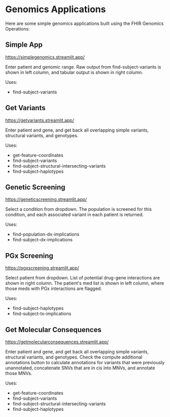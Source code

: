 # Genomics Applications
Here are some simple genomics applications built using the FHIR Genomics Operations:

## Simple App
https://simplegenomics.streamlit.app/

Enter patient and genomic range. Raw output from find-subject-variants is shown in left column, and tabular output is shown in right column.

Uses:
* find-subject-variants

## Get Variants
https://getvariants.streamlit.app/

Enter patient and gene, and get back all overlapping simple variants, structural variants, and genotypes. 

Uses:
* get-feature-coordinates
* find-subject-variants
* find-subject-structural-intersecting-variants
* find-subject-haplotypes

## Genetic Screening
https://geneticscreening.streamlit.app/

Select a condition from dropdown. The population is screened for this condition, and each associated variant in each patient is returned.

Uses:
* find-population-dx-implications
* find-subject-dx-implications

## PGx Screening
https://pgxscreening.streamlit.app/

Select patient from dropdown. List of potential drug-gene interactions are shown in right column. The patient's med list is shown in left column, where those meds with PGx interactions are flagged.

Uses:
* find-subject-haplotypes
* find-subject-tx-implications

## Get Molecular Consequences
https://getmolecularconsequences.streamlit.app/

Enter patient and gene, and get back all overlapping simple variants, structural variants, and genotypes. Check the compute additional annotations button to calculate annotations for variants that were previously unannotated, concatenate SNVs that are in cis into MNVs, and annotate those MNVs.

Uses:
* get-feature-coordinates
* find-subject-variants
* find-subject-structural-intersecting-variants
* find-subject-haplotypes
